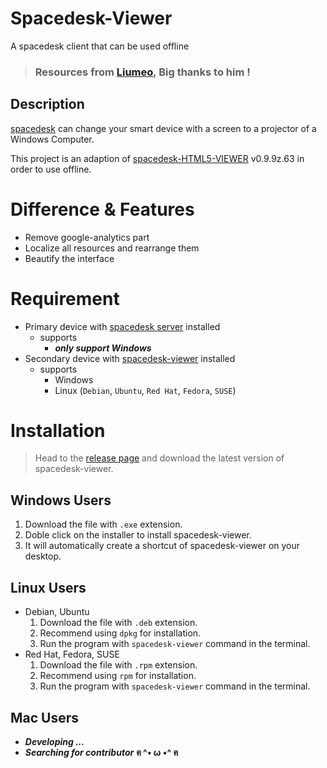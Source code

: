 # Spacedesk-Viewer

A spacedesk client that can be used offline

> ### Resources from [Liumeo](https://github.com/eagleoflqj "Liumeo's github page"),  Big thanks to him !

## Description

[spacedesk](https://spacedesk.net/ "spacedesk.net") can change your smart device with a screen to a projector of a Windows Computer.

This project is an adaption of [spacedesk-HTML5-VIEWER](http://spacedesk.ph/html5viewer/ "spacedesk-HTML5-VIEWER") v0.9.9z.63 in order to use offline.

# Difference & Features

+ Remove google-analytics part
+ Localize all resources and rearrange them
+ Beautify the interface

# Requirement

+ Primary device with [spacedesk server](https://spacedesk.net/#downloads "spacedesk server download page") installed
  + supports
    + ***only support Windows***
+ Secondary device with [spacedesk-viewer](https://github.com/Anonymous-AAAA/Spacedesk-Viewer/releases "spacedesk-viewer release page") installed
  + supports
    + Windows
    + Linux (`Debian`, `Ubuntu`, `Red Hat`, `Fedora`, `SUSE`)

# Installation

> Head to the [release page](https://github.com/Anonymous-AAAA/Spacedesk-Viewer/releases "spacedesk-viewer release page") and download the latest version of spacedesk-viewer.

## Windows Users

1. Download the file with `.exe` extension.
2. Doble click on the installer to install spacedesk-viewer.
3. It will automatically create a shortcut of spacedesk-viewer on your desktop.

## Linux Users

+ Debian, Ubuntu
  1. Download the file with `.deb` extension.
  2. Recommend using `dpkg` for installation.
  3. Run the program with `spacedesk-viewer` command in the terminal.
+ Red Hat, Fedora, SUSE
  1. Download the file with `.rpm` extension.
  2. Recommend using `rpm` for installation.
  3. Run the program with `spacedesk-viewer` command in the terminal.

## Mac Users

+ ***Developing ...***
+ ***Searching for contributor*** **ฅ ^• ω •^ ฅ**